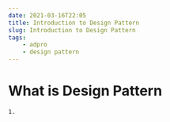 ```yaml
---
date: 2021-03-16T22:05
title: Introduction to Design Pattern
slug: Introduction to Design Pattern
tags:
    - adpro
    - design pattern
---
```


# What is Design Pattern
    1. 
